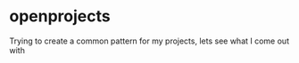 openprojects
============

Trying to create a common pattern for my projects, lets see what I come out with